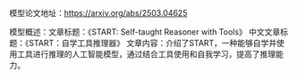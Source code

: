 模型论文地址：https://arxiv.org/abs/2503.04625

模型概述：文章标题：《START: Self-taught Reasoner with Tools》
中文文章标题：《START：自学工具推理器》
文章内容：介绍了START，一种能够自学并使用工具进行推理的人工智能模型，通过结合工具使用和自我学习，提高了推理能力。
